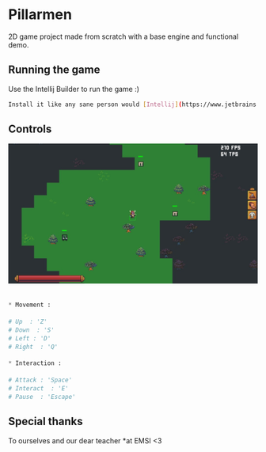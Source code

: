 # Pillarmen
2D game project made from scratch with a base engine and functional demo.

## Running the game

Use the Intellij Builder to run the game :)

```bash
Install it like any sane person would [Intellij](https://www.jetbrains.com/idea/promo/?source=google&medium=cpc&campaign=9736964638&gclid=Cj0KCQiA5aWOBhDMARIsAIXLlkev-CrxxHMypc9TCzY4uGWpYd7AcoDyyU83T0_UsZnej8Kf4WHfX9QaAsVCEALw_wcB)
```

## Controls

![alt text](https://github.com/heizenwhite/Java_game_project/blob/master/demo.jpg?raw=true)

```python

* Movement :

# Up  : 'Z'
# Down  : 'S'
# Left : 'D'
# Right  : 'Q'

* Interaction :

# Attack : 'Space'
# Interact  : 'E'
# Pause  : 'Escape'

```

## Special thanks
To ourselves and our dear teacher *at EMSI <3

